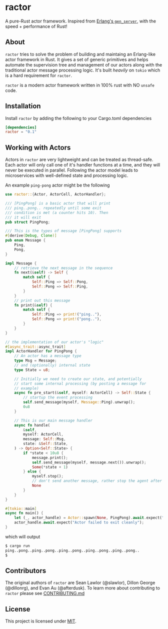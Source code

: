 # ractor

A pure-Rust actor framework. Inspired from [Erlang's `gen_server`](https://www.erlang.org/doc/man/gen_server.html), with the speed + performance of Rust!

## About

`ractor` tries to solve the problem of building and maintaing an Erlang-like actor framework in Rust. It gives
a set of generic primitives and helps automate the supervision tree and management of our actors along with the traditional actor message processing logic. It's built *heavily* on `tokio` which is a
hard requirement for `ractor`. 

`ractor` is a modern actor framework written in 100% rust with NO `unsafe` code. 

## Installation

Install `ractor` by adding the following to your Cargo.toml dependencies

```toml
[dependencies]
ractor = "0.1"
```

## Working with Actors

Actors in `ractor` are very lightweight and can be treated as thread-safe. Each actor will only call one of it's handler functions at a time, and they will
never be executed in parallel. Following the actor model leads to microservices with well-defined state and processing logic.

An example `ping-pong` actor might be the following

```rust
use ractor::{Actor, ActorCell, ActorHandler};

/// [PingPong] is a basic actor that will print
/// ping..pong.. repeatedly until some exit
/// condition is met (a counter hits 10). Then
/// it will exit
pub struct PingPong;

/// This is the types of message [PingPong] supports
#[derive(Debug, Clone)]
pub enum Message {
    Ping,
    Pong,
}

impl Message {
    // retrieve the next message in the sequence
    fn next(&self) -> Self {
        match self {
            Self::Ping => Self::Pong,
            Self::Pong => Self::Ping,
        }
    }
    // print out this message
    fn print(&self) {
        match self {
            Self::Ping => print!("ping.."),
            Self::Pong => print!("pong.."),
        }
    }
}

// the implementation of our actor's "logic"
#[async_trait::async_trait]
impl ActorHandler for PingPong {
    // An actor has a message type
    type Msg = Message;
    // and (optionally) internal state
    type State = u8;

    // Initially we need to create our state, and potentially
    // start some internal processing (by posting a message for
    // example)
    async fn pre_start(&self, myself: ActorCell) -> Self::State {
        // startup the event processing
        self.send_message(myself, Message::Ping).unwrap();
        0u8
    }

    // This is our main message handler
    async fn handle(
        &self,
        myself: ActorCell,
        message: Self::Msg,
        state: &Self::State,
    ) -> Option<Self::State> {
        if *state < 10u8 {
            message.print();
            self.send_message(myself, message.next()).unwrap();
            Some(*state + 1)
        } else {
            myself.stop();
            // don't send another message, rather stop the agent after 10 iterations
            None
        }
    }
}

#[tokio::main]
async fn main() {
    let (_, actor_handle) = Actor::spawn(None, PingPong).await.expect("Failed to start actor");
    actor_handle.await.expect("Actor failed to exit cleanly");
}
```

which will output

```bash
$ cargo run
ping..pong..ping..pong..ping..pong..ping..pong..ping..pong..
$ 
```

## Contributors

The original authors of `ractor` are Sean Lawlor (@slawlor), Dillon George (@dillonrg), and Evan Au (@afterdusk). To learn more about contributing to `ractor` please see [CONTRIBUTING.md](https://github.com/slawlor/ractor/blob/main/CONTRIBUTING.md)

## License

This project is licensed under [MIT](https://github.com/slawlor/ractor/blob/main/LICENSE).